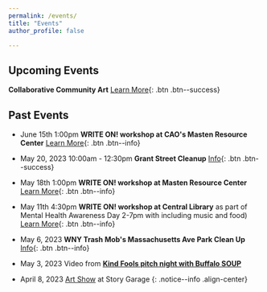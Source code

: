 ```yaml
---
permalink: /events/
title: "Events"
author_profile: false

---
```


## Upcoming Events

**Collaborative Community Art** [Learn More](/events/communityartsummer2023/){: .btn .btn--success}<br>

## Past Events

- June 15th 1:00pm **WRITE ON! workshop at CAO's Masten Resource Center** [Learn More](https://kindfools.org/writeon/){: .btn .btn--info}<br>

- May 20, 2023 10:00am - 12:30pm **Grant Street Cleanup** [Info](/events/cleanup20230520/){: .btn .btn--success}<br>

- May 18th 1:00pm **WRITE ON! workshop at Masten Resource Center** [Learn More](https://kindfools.org/writeon/){: .btn .btn--info}<br>

- May 11th 4:30pm **WRITE ON! workshop at Central Library** as part of Mental Health Awareness Day 2-7pm with including music and food) [Learn More](https://kindfools.org/writeon/){: .btn .btn--info}<br>

- May 6, 2023 **WNY Trash Mob's Massachusetts Ave Park Clean Up** [Info](/events/cleanup20230506/){: .btn .btn--info}<br>

- May 3, 2023 Video from **[Kind Fools pitch night with Buffalo SOUP](https://kindfools.org/videos/buffalo-soup/)**<br>

- April 8, 2023 [Art Show](/events/artshow20230408/) at Story Garage
{: .notice--info .align-center}
